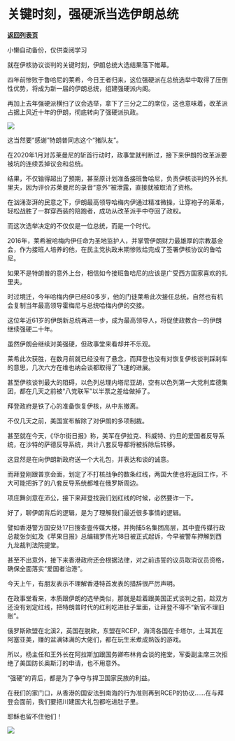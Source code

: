 # 关键时刻，强硬派当选伊朗总统

[**返回列表页**](/gzh/政事堂2019)

小懒自动备份，仅供查阅学习

就在伊核协议谈判的关键时刻，伊朗总统大选结果落下帷幕。  

  

四年前惨败于鲁哈尼的莱希，今日王者归来，这位强硬派在总统选举中取得了压倒性优势，将成为新一届的伊朗总统，组建强硬派内阁。

  

再加上去年强硬派横扫了议会选举，拿下了三分之二的席位，这也意味着，改革派占据上风近十年的伊朗，彻底转向了强硬派执政。  

  

![](https://mmbiz.qpic.cn/mmbiz_jpg/rxhS23yu8cMSicIrgyfk4JQbHZxbsia8ZVsa8hC1HeRBibdr2X0KJSIJXPrQQsJ9QorKweECaVQr9IMn5C705iacUg/640?wx_fmt=jpeg)

  

这当然要“感谢”特朗普同志这个“猪队友”。

  

在2020年1月对苏莱曼尼的斩首行动时，政事堂就判断过，接下来伊朗的改革派要被坑的连续丢掉议会和总统。

  

结果，不仅输得超出了预期，甚至原计划准备接班鲁哈尼，负责伊核谈判的外长扎里夫，因为评价苏莱曼尼的录音“意外”被泄露，直接就被取消了资格。

  

在汹涌澎湃的民意之下，伊朗最高领导哈梅内伊通过精准微操，让穿袍子的莱希，轻松战胜了一群穿西装的陪跑者，成功从改革派手中夺回了政权。

  

而这次选举决定的不仅仅是一位总统，而是一个时代。  

  

2016年，莱希被哈梅内伊任命为圣地监护人，并掌管伊朗财力最雄厚的宗教基金会，作为接班人培养的他，在民主党执政末期惨败给完成了签署伊核协议的鲁哈尼。

  

如果不是特朗普的意外上台，相信如今接班鲁哈尼的应该是广受西方国家喜欢的扎里夫。

  

时过境迁，今年哈梅内伊已经80多岁，他的门徒莱希此次接任总统，自然也有机会复制当年最高领导霍梅尼与总统哈梅内伊的交接。

  

这位年近61岁的伊朗新总统再进一步，成为最高领导人，将促使政教合一的伊朗继续强硬二十年。

  

虽然伊朗会继续对美强硬，但政事堂来看却并不乐观。

  

莱希此次获胜，在数月前就已经没有了悬念，而拜登也没有对恢复伊核谈判踩刹车的意思，几次六方在维也纳会谈都取得了飞速的进展。

  

甚至伊核谈判最大的阻碍，以色列总理内塔尼亚胡，空有以色列第一大党利库德集团，都在几天之前被“八党联军”以半票之差给做掉了。  

  

拜登政府是铁了心的准备恢复伊核，从中东撤离。  

  

不仅几天之前，美国宣布解除了对伊朗的多项制裁。  

  

甚至就在今天，《华尔街日报》称，美军在伊拉克、科威特、约旦的爱国者反导系统，在沙特的萨德反导系统，共计八套反导都将被拆除后转移。

  

这显然是在向伊朗新政府送一个大礼包，并表达和谈的诚意。  

  

而拜登刚跟普京会面，划定了不打核战争的数条红线，两国大使也将返回工作，不大可能把拆了的八套反导系统都堆在俄罗斯周边。  

  

项庄舞剑意在沛公，接下来拜登找我们划红线的时候，必然要诈一下。  

  

好了，聊伊朗背后的逻辑，是为了理解我们最近很多事情的逻辑。  

  

譬如香港警方国安处17日搜查壹传媒大楼，并拘捕5名集团高层，其中壹传媒行政总裁张剑虹及《苹果日报》总编辑罗伟光18日被正式起诉，今早被警车押解到西九龙裁判法院提堂。

  

甚至不出意外，接下来香港政府还会根据法律，对之前违誓的议员取消议员资格，确保全面落实“爱国者治港”。

  

今天上午，有朋友表示不理解香港特首发表的措辞很严厉声明。

  

在政事堂看来，本质跟伊朗的选举类似，那就是趁着跟美国正式谈判之前，趁双方还没有划定红线，把特朗普时代的红利吃进肚子里面，让拜登不得不“新官不理旧账”。

  

俄罗斯欧盟在北溪2，英国在脱欧，东盟在RCEP，海湾各国在卡塔尔，土耳其在阿塞亚美，赚的盆满钵满的大佬们，都在玩生米煮成熟饭的游戏。  

  

所以，杨主任和王外长在阿拉斯加跟国务卿布林肯会谈的拖堂，军委副主席三次拒绝了美国防长奥斯汀的申请，也不用意外。

  

“强硬”的背后，都是为了争夺与捍卫国家民族的利益。  

  

在我们的家门口，从香港的国安法到南海的行为准则再到RCEP的协议......在与拜登会面前，我们要把川建国大礼包都吃进肚子里。

  

耶稣也留不住他们！

  

![](https://mmbiz.qpic.cn/mmbiz_gif/rxhS23yu8cMSicIrgyfk4JQbHZxbsia8ZV3d6dGCuyYMcVHbBlTpr6KxKNa30ut3k3B7dSv0wj7CBOty0kL7icw3g/640?wx_fmt=gif)

  

